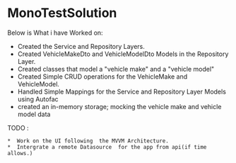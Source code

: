 # MonoTestSolution

Below is What i have Worked on:

   *  Created the Service and Repository Layers.
   *  Created VehicleMakeDto and VehicleModelDto Models in the Repository Layer.
   *  Created classes that model a "vehicle make" and a "vehicle model"
   *  Created  Simple CRUD operations for the VehicleMake and VehicleModel.
   *  Handled Simple Mappings for the Service and Repository Layer Models using Autofac
   *  created an in-memory storage; mocking the vehicle make and vehicle model data
   
 TODO :
 
    *  Work on the UI following  the MVVM Architecture.
    *  Intergrate a remote Datasource  for the app from api(if time allows.)
